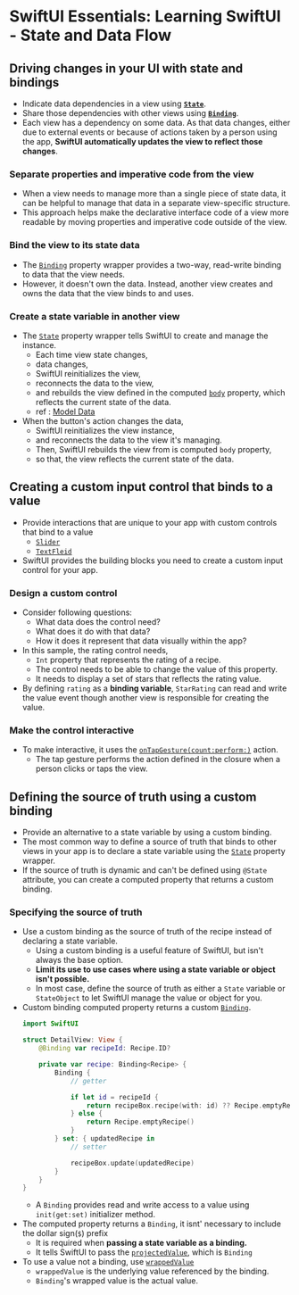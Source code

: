 # SwiftUI Essentials: Learning SwiftUI - State and Data Flow

## Driving changes in your UI with state and bindings

- Indicate data dependencies in a view using [**`State`**](https://developer.apple.com/documentation/SwiftUI/State).
- Share those dependencies with other views using [**`Binding`**](https://developer.apple.com/documentation/SwiftUI/Binding).
- Each view has a dependency on some data. As that data changes, either due to external events or because of actions taken by a person using the app, **SwiftUI automatically updates the view to reflect those changes**.

### Separate properties and imperative code from the view

- When a view needs to manage more than a single piece of state data, it can be helpful to manage that data in a separate view-specific structure.
- This approach helps make the declarative interface code of a view more readable by moving properties and imperative code outside of the view.

### Bind the view to its state data

- The [`Binding`](https://developer.apple.com/documentation/SwiftUI/Binding) property wrapper provides a two-way, read-write binding to data that the view needs.
- However, it doesn't own the data. Instead, another view creates and owns the data that the view binds to and uses.

### Create a state variable in another view

- The [`State`](https://developer.apple.com/documentation/SwiftUI/State) property wrapper tells SwiftUI to create and manage the instance.
    - Each time view state changes,
    - data changes,
    - SwiftUI reinitializes the view, 
    - reconnects the data to the view,
    - and rebuilds the view defined in the computed [`body`](https://developer.apple.com/documentation/SwiftUI/View/body-swift.property) property, which reflects the current state of the data.
    - ref : [Model Data](https://developer.apple.com/documentation/SwiftUI/Model-data)
- When the button's action changes the data, 
    - SwiftUI reinitializes the view instance,
    - and reconnects the data to the view it's managing.
    - Then, SwiftUI rebuilds the view from is computed `body` property,
    - so that, the view reflects the current state of the data.

## Creating a custom input control that binds to a value

- Provide interactions that are unique to your app with custom controls that bind to a value
    - [`Slider`](https://developer.apple.com/documentation/SwiftUI/Slider)
    - [`TextFleid`](https://developer.apple.com/documentation/SwiftUI/TextField)
- SwiftUI provides the building blocks you need to create a custom input control for your app.

### Design a custom control

- Consider following questions:
    - What data does the control need?
    - What does it do with that data?
    - How it does it represent that data visually within the app?
- In this sample, the rating control needs,
    - `Int` property that represents the rating of a recipe.
    - The control needs to be able to change the value of this property.
    - It needs to display a set of stars that reflects the rating value.
- By defining `rating` as a **binding variable**, `StarRating` can read and write the value event though another view is responsible for creating the value.

### Make the control interactive

- To make interactive, it uses the [`onTapGesture(count:perform:)`](https://developer.apple.com/documentation/SwiftUI/View/onTapGesture(count:perform:)) action.
    - The tap gesture performs the action defined in the closure when a person clicks or taps the view.

## Defining the source of truth using a custom binding

- Provide an alternative to a state variable by using a custom binding.
- The most common way to define a source of truth that binds to other views in your app is to declare a state variable using the [`State`](https://developer.apple.com/documentation/SwiftUI/State) property wrapper.
- If the source of truth is dynamic and can't be defined using `@State` attribute, you can create a computed property that returns a custom binding.

### Specifying the source of truth

- Use a custom binding as the source of truth of the recipe instead of declaring a state variable.
    - Using a custom binding is a useful feature of SwiftUI, but isn't always the base option.
    - **Limit its use to use cases where using a state variable or object isn't possible.**
    - In most case, define the source of truth as either a `State` variable or `StateObject` to let SwiftUI manage the value or object for you.
- Custom binding computed property returns a custom [`Binding`](https://developer.apple.com/documentation/SwiftUI/Binding).
    ```swift
    import SwiftUI

    struct DetailView: View {
        @Binding var recipeId: Recipe.ID?

        private var recipe: Binding<Recipe> {
            Binding {  
                // getter

                if let id = recipeId {
                    return recipeBox.recipe(with: id) ?? Recipe.emptyRecipe()
                } else {
                    return Recipe.emptyRecipe()
                }
            } set: { updatedRecipe in 
                // setter

                recipeBox.update(updatedRecipe)
            }
        }
    }
    ```
    - A `Binding` provides read and write access to a value using `init(get:set)` initializer method.
- The computed property returns a `Binding`, it isnt' necessary to include the dollar sign(`$`) prefix 
    - It is required when **passing a state variable as a binding.**
    - It tells SwiftUI to pass the [`projectedValue`](https://developer.apple.com/documentation/SwiftUI/State/projectedValue), which is `Binding`
- To use a value not a binding, use [`wrappedValue`](https://developer.apple.com/documentation/SwiftUI/Binding/wrappedValue)
    - `wrappedValue` is the underlying value referenced by the binding.
    - `Binding`'s wrapped value is the actual value.